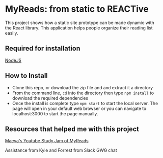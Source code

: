 # MyReads: from static to REACTive

This project shows how a static site prototype can be made dynamic with the React library. This application helps people organize their reading list easily.

## Required for installation
[NodeJS](https://nodejs.org/en/)

## How to Install
- Clone this repo, or download the zip file and and extract it a directory
- From the command line, ```cd``` into the directory then type ```npm install``` to download the required dependencies
- Once the install is complete type ```npm start``` to start the local server. The page will open in your default web browser or you can navigate to localhost:3000 to start the page manually.

## Resources that helped me with this project
[Maeva's Youtube Study Jam of MyReads](https://youtu.be/i6L2jLHV9j8)

Assistance from Kyle and Forrest from Slack GWG chat